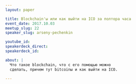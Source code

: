 ```yaml
---
layout: paper

title: Blockchain'ы или как выйти на ICO за полтора часа
event_date: 2017.10.03
meetup_slug: 22
speaker_slug: arseny-pechenkin

youtube_id: 
speakerdeck_direct: 
speakerdeck_id: 

about: |
  Что такое blockchain, что с его помощью можно 
  сделать, причем тут bitcoinы и как выйти на ICO.

---
```


